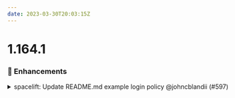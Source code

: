 ```yaml
---
date: 2023-03-30T20:03:15Z
---
```


# 1.164.1

### 🚀 Enhancements

<details>
  <summary>spacelift: Update README.md example login policy @johncblandii (#597)</summary>

### what
* Added support for allowing spaces read access to all members
* Added a reference for allowing spaces write access to the "Developers" group

### why
* Spacelift moved to Spaces Access Control

### references
* https://docs.spacelift.io/concepts/spaces/access-control



</details>